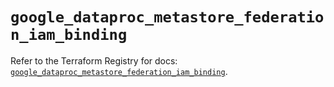 # `google_dataproc_metastore_federation_iam_binding`

Refer to the Terraform Registry for docs: [`google_dataproc_metastore_federation_iam_binding`](https://registry.terraform.io/providers/hashicorp/google-beta/6.6.0/docs/resources/google_dataproc_metastore_federation_iam_binding).
